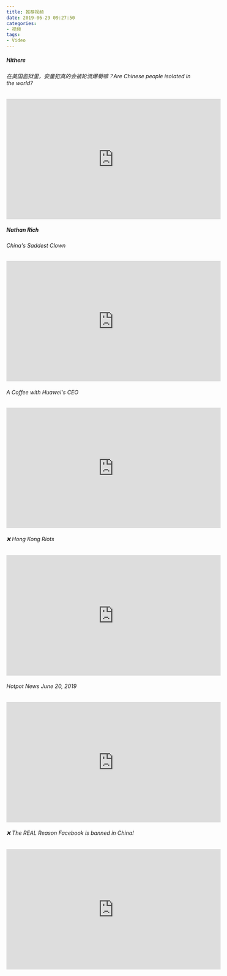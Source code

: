 ```yaml
---
title: 推荐视频
date: 2019-06-29 09:27:50
categories:
- 视频
tags: 
- Video
---
```

##### Hithere

###### 在美国监狱里，娈童犯真的会被轮流爆菊嘛？Are Chinese people isolated in the world?

<!-- <div align="center"> -->
<iframe width="560" height="315" src="https://www.youtube.com/embed/pSs8nBJKgjw" frameborder="0" allow="accelerometer; autoplay; encrypted-media; gyroscope; picture-in-picture" allowfullscreen></iframe>
<!-- </div> -->

##### Nathan Rich

###### China's Saddest Clown

<!-- <div align="center"> -->
<iframe width="560" height="315" src="https://www.youtube.com/embed/WVEV9kD_r1Q" frameborder="0" allow="accelerometer; autoplay; encrypted-media; gyroscope; picture-in-picture" allowfullscreen></iframe>
<!-- </div> -->

###### A Coffee with Huawei's CEO

<!-- <div align="center"> -->
<iframe width="560" height="315" src="https://www.youtube.com/embed/ICU_g4jXpas" frameborder="0" allow="accelerometer; autoplay; encrypted-media; gyroscope; picture-in-picture" allowfullscreen></iframe>
<!-- </div> -->

###### ❌ Hong Kong Riots

<!-- <div align="center"> -->
<iframe width="560" height="315" src="https://www.youtube.com/embed/JTHG1lRuYSU" frameborder="0" allow="accelerometer; autoplay; encrypted-media; gyroscope; picture-in-picture" allowfullscreen></iframe>
<!-- </div> -->

###### Hotpot News June 20, 2019

<!-- <div align="center"> -->
<iframe width="560" height="315" src="https://www.youtube.com/embed/WEl01k4XmDA" frameborder="0" allow="accelerometer; autoplay; encrypted-media; gyroscope; picture-in-picture" allowfullscreen></iframe>
<!-- </div> -->

###### ❌ The REAL Reason Facebook is banned in China!

<!-- <div align="center"> -->
<iframe width="560" height="315" src="https://www.youtube.com/embed/f2srfDwM2sQ" frameborder="0" allow="accelerometer; autoplay; encrypted-media; gyroscope; picture-in-picture" allowfullscreen></iframe>
<!-- </div> -->
